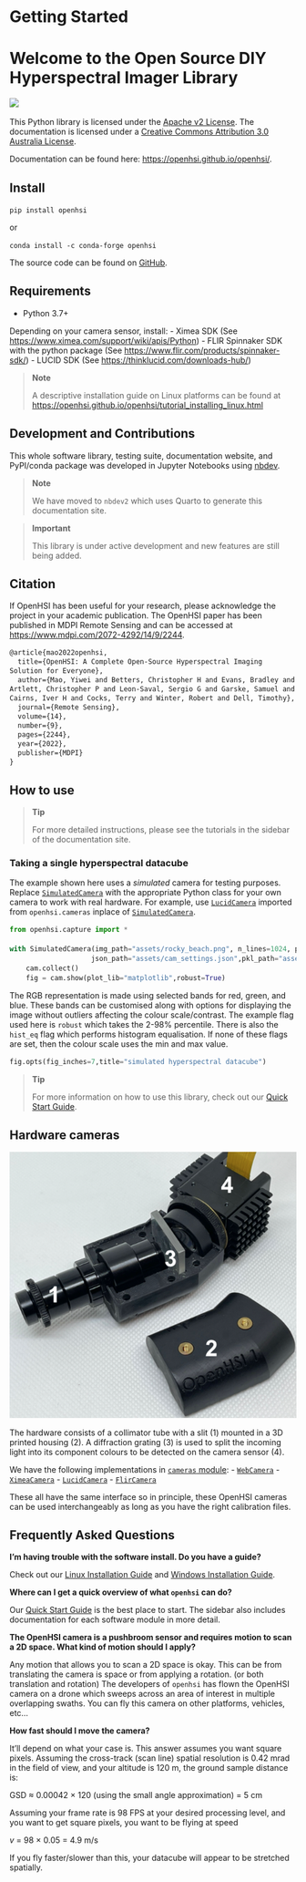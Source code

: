 Getting Started
================

<!-- WARNING: THIS FILE WAS AUTOGENERATED! DO NOT EDIT! -->

# Welcome to the Open Source DIY Hyperspectral Imager Library

![](https://github.com/openhsi/openhsi/actions/workflows/main.yml/badge.svg)

This Python library is licensed under the [Apache v2
License](https://www.apache.org/licenses/LICENSE-2.0). The documentation
is licensed under a
<a rel="license" href="http://creativecommons.org/licenses/by/3.0/au/">Creative
Commons Attribution 3.0 Australia License</a>.

Documentation can be found here: <https://openhsi.github.io/openhsi/>.

## Install

`pip install openhsi`

or

`conda install -c conda-forge openhsi`

The source code can be found on
[GitHub](https://github.com/openhsi/openhsi).

## Requirements

- Python 3.7+

Depending on your camera sensor, install: - Ximea SDK (See
https://www.ximea.com/support/wiki/apis/Python) - FLIR Spinnaker SDK
with the python package (See
https://www.flir.com/products/spinnaker-sdk/) - LUCID SDK (See
https://thinklucid.com/downloads-hub/)

<div>

> **Note**
>
> A descriptive installation guide on Linux platforms can be found at
> https://openhsi.github.io/openhsi/tutorial_installing_linux.html

</div>

## Development and Contributions

This whole software library, testing suite, documentation website, and
PyPI/conda package was developed in Jupyter Notebooks using
[nbdev](https://nbdev.fast.ai/).

<div>

> **Note**
>
> We have moved to `nbdev2` which uses Quarto to generate this
> documentation site.

</div>

<div>

> **Important**
>
> This library is under active development and new features are still
> being added.

</div>

## Citation

If OpenHSI has been useful for your research, please acknowledge the
project in your academic publication. The OpenHSI paper has been
published in MDPI Remote Sensing and can be accessed at
<https://www.mdpi.com/2072-4292/14/9/2244>.

    @article{mao2022openhsi,
      title={OpenHSI: A Complete Open-Source Hyperspectral Imaging Solution for Everyone},
      author={Mao, Yiwei and Betters, Christopher H and Evans, Bradley and Artlett, Christopher P and Leon-Saval, Sergio G and Garske, Samuel and Cairns, Iver H and Cocks, Terry and Winter, Robert and Dell, Timothy},
      journal={Remote Sensing},
      volume={14},
      number={9},
      pages={2244},
      year={2022},
      publisher={MDPI}
    }

## How to use

<div>

> **Tip**
>
> For more detailed instructions, please see the tutorials in the
> sidebar of the documentation site.

</div>

### Taking a single hyperspectral datacube

The example shown here uses a *simulated* camera for testing purposes.
Replace
[`SimulatedCamera`](https://YiweiMao.github.io/openhsi/api/capture.html#simulatedcamera)
with the appropriate Python class for your own camera to work with real
hardware. For example, use
[`LucidCamera`](https://YiweiMao.github.io/openhsi/api/cameras.html#lucidcamera)
imported from `openhsi.cameras` inplace of
[`SimulatedCamera`](https://YiweiMao.github.io/openhsi/api/capture.html#simulatedcamera).

``` python
from openhsi.capture import *

with SimulatedCamera(img_path="assets/rocky_beach.png", n_lines=1024, processing_lvl = 3,
                    json_path="assets/cam_settings.json",pkl_path="assets/cam_calibration.pkl") as cam:
    cam.collect()
    fig = cam.show(plot_lib="matplotlib",robust=True)
```

The RGB representation is made using selected bands for red, green, and
blue. These bands can be customised along with options for displaying
the image without outliers affecting the colour scale/contrast. The
example flag used here is `robust` which takes the 2-98% percentile.
There is also the `hist_eq` flag which performs histogram equalisation.
If none of these flags are set, then the colour scale uses the min and
max value.

``` python
fig.opts(fig_inches=7,title="simulated hyperspectral datacube")
```

<div>

> **Tip**
>
> For more information on how to use this library, check out our [Quick
> Start Guide](https://openhsi.github.io/openhsi/tutorial_camera.html).

</div>

## Hardware cameras

![](assets/openhsi_cam.png "The hardware consists of a collimator tube with a slit (1) mounted in a 3D printed housing (2). A diffraction grating (3) is used to split the incoming light into its component colours to be detected on the camera sensor (4).")

The hardware consists of a collimator tube with a slit (1) mounted in a
3D printed housing (2). A diffraction grating (3) is used to split the
incoming light into its component colours to be detected on the camera
sensor (4).

We have the following implementations in [`cameras`
module](https://openhsi.github.io/openhsi/cameras.html): -
[`WebCamera`](https://YiweiMao.github.io/openhsi/api/cameras.html#webcamera) -
[`XimeaCamera`](https://YiweiMao.github.io/openhsi/api/cameras.html#ximeacamera) -
[`LucidCamera`](https://YiweiMao.github.io/openhsi/api/cameras.html#lucidcamera) -
[`FlirCamera`](https://YiweiMao.github.io/openhsi/api/cameras.html#flircamera)

These all have the same interface so in principle, these OpenHSI cameras
can be used interchangeably as long as you have the right calibration
files.

## Frequently Asked Questions

**I’m having trouble with the software install. Do you have a guide?**

Check out our [Linux Installation
Guide](https://openhsi.github.io/openhsi/tutorial_installing_linux.html)
and [Windows Installation
Guide](https://openhsi.github.io/openhsi/tutorial_installing_windows.html).

**Where can I get a quick overview of what `openhsi` can do?**

Our [Quick Start
Guide](https://openhsi.github.io/openhsi/tutorial_camera.html) is the
best place to start. The sidebar also includes documentation for each
software module in more detail.

**The OpenHSI camera is a pushbroom sensor and requires motion to scan a
2D space. What kind of motion should I apply?**

Any motion that allows you to scan a 2D space is okay. This can be from
translating the camera is space or from applying a rotation. (or both
translation and rotation) The developers of `openhsi` has flown the
OpenHSI camera on a drone which sweeps across an area of interest in
multiple overlapping swaths. You can fly this camera on other platforms,
vehicles, etc…

**How fast should I move the camera?**

It’ll depend on what your case is. This answer assumes you want square
pixels. Assuming the cross-track (scan line) spatial resolution is 0.42
mrad in the field of view, and your altitude is 120 m, the ground sample
distance is:

GSD $\approx$ 0.00042 $\times$ 120 (using the small angle approximation)
= 5 cm

Assuming your frame rate is 98 FPS at your desired processing level, and
you want to get square pixels, you want to be flying at speed

$v$ = 98 $\times$ 0.05 = 4.9 m/s

If you fly faster/slower than this, your datacube will appear to be
stretched spatially.
